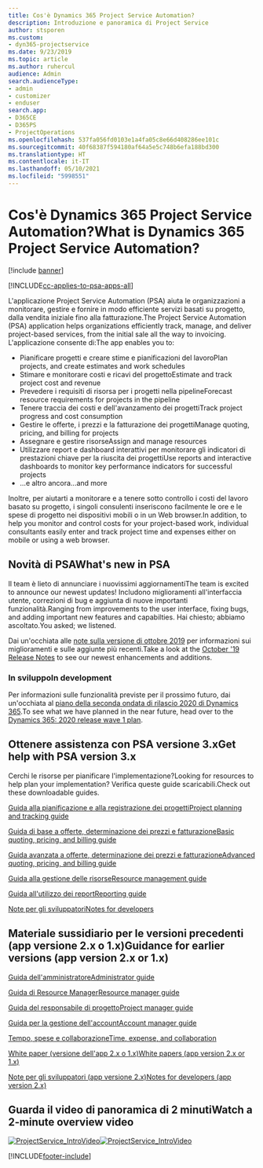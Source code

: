 ```yaml
---
title: Cos'è Dynamics 365 Project Service Automation?
description: Introduzione e panoramica di Project Service
author: stsporen
ms.custom:
- dyn365-projectservice
ms.date: 9/23/2019
ms.topic: article
ms.author: ruhercul
audience: Admin
search.audienceType:
- admin
- customizer
- enduser
search.app:
- D365CE
- D365PS
- ProjectOperations
ms.openlocfilehash: 537fa056fd0103e1a4fa05c8e66d408286ee101c
ms.sourcegitcommit: 40f68387f594180af64a5e5c748b6efa188bd300
ms.translationtype: HT
ms.contentlocale: it-IT
ms.lasthandoff: 05/10/2021
ms.locfileid: "5998551"
---
```

# <a name="what-is-dynamics-365-project-service-automation"></a><span data-ttu-id="ed3bc-103">Cos'è Dynamics 365 Project Service Automation?</span><span class="sxs-lookup"><span data-stu-id="ed3bc-103">What is Dynamics 365 Project Service Automation?</span></span>

[!include [banner](../includes/psa-now-project-operations.md)]

[!INCLUDE[cc-applies-to-psa-apps-all](../includes/cc-applies-to-psa-apps-all.md)]

<span data-ttu-id="ed3bc-104">L'applicazione Project Service Automation (PSA) aiuta le organizzazioni a monitorare, gestire e fornire in modo efficiente servizi basati su progetto, dalla vendita iniziale fino alla fatturazione.</span><span class="sxs-lookup"><span data-stu-id="ed3bc-104">The Project Service Automation (PSA) application helps organizations efficiently track, manage, and deliver project-based services, from the initial sale all the way to invoicing.</span></span> <span data-ttu-id="ed3bc-105">L'applicazione consente di:</span><span class="sxs-lookup"><span data-stu-id="ed3bc-105">The app enables you to:</span></span>

- <span data-ttu-id="ed3bc-106">Pianificare progetti e creare stime e pianificazioni del lavoro</span><span class="sxs-lookup"><span data-stu-id="ed3bc-106">Plan projects, and create estimates and work schedules</span></span>
- <span data-ttu-id="ed3bc-107">Stimare e monitorare costi e ricavi del progetto</span><span class="sxs-lookup"><span data-stu-id="ed3bc-107">Estimate and track project cost and revenue</span></span>
- <span data-ttu-id="ed3bc-108">Prevedere i requisiti di risorsa per i progetti nella pipeline</span><span class="sxs-lookup"><span data-stu-id="ed3bc-108">Forecast resource requirements for projects in the pipeline</span></span>
- <span data-ttu-id="ed3bc-109">Tenere traccia dei costi e dell'avanzamento dei progetti</span><span class="sxs-lookup"><span data-stu-id="ed3bc-109">Track project progress and cost consumption</span></span>
- <span data-ttu-id="ed3bc-110">Gestire le offerte, i prezzi e la fatturazione dei progetti</span><span class="sxs-lookup"><span data-stu-id="ed3bc-110">Manage quoting, pricing, and billing for projects</span></span>
- <span data-ttu-id="ed3bc-111">Assegnare e gestire risorse</span><span class="sxs-lookup"><span data-stu-id="ed3bc-111">Assign and manage resources</span></span>
- <span data-ttu-id="ed3bc-112">Utilizzare report e dashboard interattivi per monitorare gli indicatori di prestazioni chiave per la riuscita dei progetti</span><span class="sxs-lookup"><span data-stu-id="ed3bc-112">Use reports and interactive dashboards to monitor key performance indicators for successful projects</span></span>
- <span data-ttu-id="ed3bc-113">...e altro ancora</span><span class="sxs-lookup"><span data-stu-id="ed3bc-113">...and more</span></span>

<span data-ttu-id="ed3bc-114">Inoltre, per aiutarti a monitorare e a tenere sotto controllo i costi del lavoro basato su progetto, i singoli consulenti inseriscono facilmente le ore e le spese di progetto nei dispositivi mobili o in un Web browser.</span><span class="sxs-lookup"><span data-stu-id="ed3bc-114">In addition, to help you monitor and control costs for your project-based work, individual consultants easily enter and track project time and expenses either on mobile or using a web browser.</span></span>

## <a name="whats-new-in-psa"></a><span data-ttu-id="ed3bc-115">Novità di PSA</span><span class="sxs-lookup"><span data-stu-id="ed3bc-115">What's new in PSA</span></span>
<span data-ttu-id="ed3bc-116">Il team è lieto di annunciare i nuovissimi aggiornamenti</span><span class="sxs-lookup"><span data-stu-id="ed3bc-116">The team is excited to announce our newest updates!</span></span> <span data-ttu-id="ed3bc-117">Includono miglioramenti all'interfaccia utente, correzioni di bug e aggiunta di nuove importanti funzionalità.</span><span class="sxs-lookup"><span data-stu-id="ed3bc-117">Ranging from improvements to the user interface, fixing bugs, and adding important new features and capabilties.</span></span> <span data-ttu-id="ed3bc-118">Hai chiesto; abbiamo ascoltato.</span><span class="sxs-lookup"><span data-stu-id="ed3bc-118">You asked; we listened.</span></span>

<span data-ttu-id="ed3bc-119">Dai un'occhiata alle [note sulla versione di ottobre 2019](/dynamics365-release-plan/2019wave2/index) per informazioni sui miglioramenti e sulle aggiunte più recenti.</span><span class="sxs-lookup"><span data-stu-id="ed3bc-119">Take a look at the [October '19 Release Notes](/dynamics365-release-plan/2019wave2/index) to see our newest enhancements and additions.</span></span>

### <a name="in-development"></a><span data-ttu-id="ed3bc-120">In sviluppo</span><span class="sxs-lookup"><span data-stu-id="ed3bc-120">In development</span></span>
<span data-ttu-id="ed3bc-121">Per informazioni sulle funzionalità previste per il prossimo futuro, dai un'occhiata al [piano della seconda ondata di rilascio 2020 di Dynamics 365](/dynamics365-release-plan/2020wave1/index).</span><span class="sxs-lookup"><span data-stu-id="ed3bc-121">To see what we have planned in the near future, head over to the [Dynamics 365: 2020 release wave 1 plan](/dynamics365-release-plan/2020wave1/index).</span></span>

## <a name="get-help-with-psa-version-3x"></a><span data-ttu-id="ed3bc-122">Ottenere assistenza con PSA versione 3.x</span><span class="sxs-lookup"><span data-stu-id="ed3bc-122">Get help with PSA version 3.x</span></span>
<span data-ttu-id="ed3bc-123">Cerchi le risorse per pianificare l'implementazione?</span><span class="sxs-lookup"><span data-stu-id="ed3bc-123">Looking for resources to help plan your implementation?</span></span> <span data-ttu-id="ed3bc-124">Verifica queste guide scaricabili.</span><span class="sxs-lookup"><span data-stu-id="ed3bc-124">Check out these downloadable guides.</span></span>

 [<span data-ttu-id="ed3bc-125">Guida alla pianificazione e alla registrazione dei progetti</span><span class="sxs-lookup"><span data-stu-id="ed3bc-125">Project planning and tracking guide</span></span>](../psa/implementation-guides/project-planning-tracking.md)

 [<span data-ttu-id="ed3bc-126">Guida di base a offerte, determinazione dei prezzi e fatturazione</span><span class="sxs-lookup"><span data-stu-id="ed3bc-126">Basic quoting, pricing, and billing guide</span></span>](../psa/implementation-guides/begin-quoting-pricing-billing.md)

 [<span data-ttu-id="ed3bc-127">Guida avanzata a offerte, determinazione dei prezzi e fatturazione</span><span class="sxs-lookup"><span data-stu-id="ed3bc-127">Advanced quoting, pricing, and billing guide</span></span>](../psa/implementation-guides/adv-quoting-pricing-billing.md)

 [<span data-ttu-id="ed3bc-128">Guida alla gestione delle risorse</span><span class="sxs-lookup"><span data-stu-id="ed3bc-128">Resource management guide</span></span>](../psa/implementation-guides/resource-management-guide.md)

 [<span data-ttu-id="ed3bc-129">Guida all'utilizzo dei report</span><span class="sxs-lookup"><span data-stu-id="ed3bc-129">Reporting guide</span></span>](../psa/implementation-guides/reporting-guide.md)

 [<span data-ttu-id="ed3bc-130">Note per gli sviluppatori</span><span class="sxs-lookup"><span data-stu-id="ed3bc-130">Notes for developers</span></span>](../psa/developer-guides/overview-dev-notes-v3.x.md)

## <a name="guidance-for-earlier-versions-app-version-2x-or-1x"></a><span data-ttu-id="ed3bc-131">Materiale sussidiario per le versioni precedenti (app versione 2.x o 1.x)</span><span class="sxs-lookup"><span data-stu-id="ed3bc-131">Guidance for earlier versions (app version 2.x or 1.x)</span></span>
 [<span data-ttu-id="ed3bc-132">Guida dell'amministratore</span><span class="sxs-lookup"><span data-stu-id="ed3bc-132">Administrator guide</span></span>](../psa/admin-guide.md)

 [<span data-ttu-id="ed3bc-133">Guida di Resource Manager</span><span class="sxs-lookup"><span data-stu-id="ed3bc-133">Resource manager guide</span></span>](../psa/resource-manager-guide.md)

 [<span data-ttu-id="ed3bc-134">Guida del responsabile di progetto</span><span class="sxs-lookup"><span data-stu-id="ed3bc-134">Project manager guide</span></span>](../psa/project-manager-guide.md)

 [<span data-ttu-id="ed3bc-135">Guida per la gestione dell'account</span><span class="sxs-lookup"><span data-stu-id="ed3bc-135">Account manager guide</span></span>](../psa/account-manager-guide.md)

 [<span data-ttu-id="ed3bc-136">Tempo, spese e collaborazione</span><span class="sxs-lookup"><span data-stu-id="ed3bc-136">Time, expense, and collaboration</span></span>](../psa/time-expense-collaboration-guide.md)

 [<span data-ttu-id="ed3bc-137">White paper (versione dell'app 2.x o 1.x)</span><span class="sxs-lookup"><span data-stu-id="ed3bc-137">White papers (app version 2.x or 1.x)</span></span>](../psa/white-papers.md)

 [<span data-ttu-id="ed3bc-138">Note per gli sviluppatori (app versione 2.x)</span><span class="sxs-lookup"><span data-stu-id="ed3bc-138">Notes for developers (app version 2.x)</span></span>](../psa/developer-guides/add-custom-qoi-forms-v2.x.md)

 ## <a name="watch-a-2-minute-overview-video"></a><span data-ttu-id="ed3bc-139">Guarda il video di panoramica di 2 minuti</span><span class="sxs-lookup"><span data-stu-id="ed3bc-139">Watch a 2-minute overview video</span></span>
 <a name="heroArea"></a> <span data-ttu-id="ed3bc-140">[![ProjectService_IntroVideo](../psa/media/project-service-intro-video.png "ProjectService_IntroVideo")](https://go.microsoft.com/fwlink/p/?LinkId=799457)</span><span class="sxs-lookup"><span data-stu-id="ed3bc-140">[![ProjectService_IntroVideo](../psa/media/project-service-intro-video.png "ProjectService_IntroVideo")](https://go.microsoft.com/fwlink/p/?LinkId=799457)</span></span>




[!INCLUDE[footer-include](../includes/footer-banner.md)]